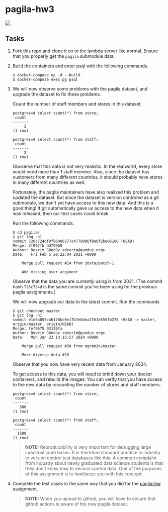 # pagila-hw3
[![](https://github.com/Eshaan-Lumba/pagila-hw3/workflows/tests/badge.svg)](https://github.com/Eshaan-Lumba/pagila-hw3/actions?query=workflow%3Atests)

## Tasks

1. Fork this repo and clone it on to the lambda server like normal.
    Ensure that you properly get the `pagila` submodule data.

1. Build the containers and enter psql with the following commands.
    ```
    $ docker-compose up -d --build
    $ docker-compose exec pg psql
    ```

1. We will now observe some problems with the pagila dataset,
    and upgrade the dataset to fix these problems.

    Count the number of staff members and stores in this dataset.
    ```
    postgres=# select count(*) from store;
     count
    -------
         2
    (1 row)
    ```
    ```
    postgres=# select count(*) from staff;
     count
    -------
         2
    (1 row)
    ```
    Obvserve that this data is not very realistic.
    In the realworld, every store would need more than 1 staff member.
    Also, since the dataset has customers from many different countries,
    it should probably have stores in many different countries as well.

    Fortunately, the pagila maintainers have also realized this problem and updated the dataset. 
    But since the dataset is version controled as a git submodule,
    we don't yet have access to this new data.
    And this is a good thing!
    If git automatically gave us access to the new data when it was released,
    then our test cases could break.

    Run the following commands.
    ```
    $ cd pagila/
    $ git log -n1
    commit 726c724df9f86406577c47790d6f8e6f2be06186 (HEAD)
    Merge: 2f097fb dd799b9
    Author: Devrim Gündüz <devrim@gunduz.org>
    Date:   Fri Feb 5 20:22:04 2021 +0000

        Merge pull request #14 from zOxta/patch-1

        Add missing user argument
    ```
    Observe that the data you are currently using is from 2021.
    (The commit hash `726c724d` is the same commit you've been using for the previous pagila assignments.)

    We will now upgrade our data to the latest commit.
    Run the commands
    ```
    $ git checkout master
    $ git log -n1
    commit e1e5a855c46176bc0e17b7e8dea2f61e555fb378 (HEAD -> master, origin/master, origin/HEAD)
    Merge: fef9675 93126fa
    Author: Devrim Gündüz <devrim@gunduz.org>
    Date:   Mon Jan 22 14:15:57 2024 +0000

        Merge pull request #30 from mgramin/master

        More diverse data #28
    ```
    Observe that you now have very recent data from January 2024.

    To get access to this data, you will need to brind down your docker containers, and rebuild the images.
    You can verify that you have access to the new data by recounting the number of stores and staff members.
    ```
    postgres=# select count(*) from store;
     count
    -------
       500
    (1 row)
    ```
    ```
    postgres=# select count(*) from staff;
     count
    -------
      1500
    (1 row)
    ```

    > **NOTE:**
    > Reproducability is very important for debugging large industrial code bases.
    > It is therefore standard practice in industry to version control test databases like this.
    > A common complaint from industry about newly graduated data science students is that they don't know how to version control data.
    > One of the purposes of this assignment is to familiarize you with this concept.


1. Complete the test cases in the same way that you did for the [pagila-hw](https://github.com/mikeizbicki/pagila-hw) assignment.

    > **NOTE:**
    > When you upload to github,
    > you will have to ensure that github actions is aware of the new pagila dataset.
